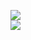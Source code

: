 [![](https://img.shields.io/badge/Made%20With-Github%20Spray-lightgrey.svg?style=for-the-badge&logo=github)](https://github.com/Annihil/github-spray#17738)  
[![](https://i.imgur.com/2DrTn0Z.gif)](https://github.com/Annihil/github-spray)